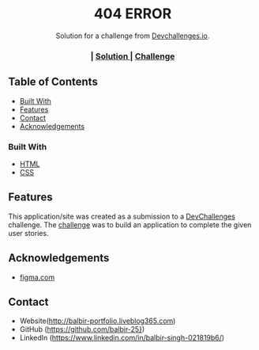 <!-- Please update value in the {}  -->

<h1 align="center">404 ERROR</h1>

<div align="center">
   Solution for a challenge from  <a href="http://devchallenges.io" target="_blank">Devchallenges.io</a>.
</div>

<div align="center">
  <h3>
    <span> | </span>
    <a href="https://balbir-25.github.io/404-Error.github.io/">
      Solution
    </a>
    <span> | </span>
    <a href="https://devchallenges.io/challenges/wBunSb7FPrIepJZAg0sY">
      Challenge
    </a>
  </h3>
</div>

<!-- TABLE OF CONTENTS -->

## Table of Contents

  - [Built With](#built-with)
- [Features](#features)
- [Contact](#contact)
- [Acknowledgements](#acknowledgements)



### Built With


- [HTML](https://html.com/)
- [CSS](https://html.com/)


## Features



This application/site was created as a submission to a [DevChallenges](https://devchallenges.io/challenges) challenge. The [challenge](https://devchallenges.io/challenges/wBunSb7FPrIepJZAg0sY) was to build an application to complete the given user stories.


## Acknowledgements


- [figma.com](https://www.figma.com/community/file/1162452300983690026)

## Contact

- Website(http://balbir-portfolio.liveblog365.com)
- GitHub (https://github.com/balbir-25})
- LinkedIn (https://www.linkedin.com/in/balbir-singh-021819b6/)

